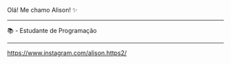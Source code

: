 Olá! Me chamo Alison! ✨
_________________________________________________________

📚 - Estudante de Programação

_________________________________________________________
https://www.instagram.com/alison.https2/
